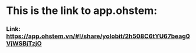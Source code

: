 # This is the link to app.ohstem: 
### Link: https://app.ohstem.vn/#!/share/yolobit/2h508C6tYU67beag0VjWSBjTzjO
